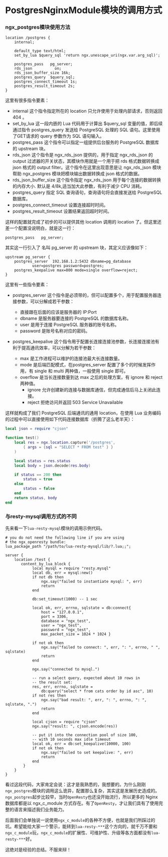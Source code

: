 # PostgresNginxModule模块的调用方式

### ngx\_postgres模块使用方法

```nginx
location /postgres {
    internal;

    default_type text/html;
    set_by_lua $query_sql 'return ngx.unescape_uri(ngx.var.arg_sql)';

    postgres_pass   pg_server;
    rds_json          on;
    rds_json_buffer_size 16k;
    postgres_query  $query_sql;
    postgres_connect_timeout 1s;
    postgres_result_timeout 2s;
}
```


这里有很多指令要素：

* internal 这个指令指定所在的 location 只允许使用于处理内部请求，否则返回 404 。
* set\_by\_lua 这一段内嵌的 Lua 代码用于计算出 $query_sql 变量的值，即后续通过指令 postgres_query 发送给 PostgreSQL 处理的 SQL 语句。这里使用了GET请求的 query 参数作为 SQL 语句输入。
* postgres\_pass 这个指令可以指定一组提供后台服务的 PostgreSQL 数据库的 upstream 块。
* rds\_json 这个指令是 ngx\_rds\_json 提供的，用于指定 ngx\_rds\_json 的 output 过滤器的开关状态，其模块作用就是一个用于把 rds 格式数据转换成 json 格式的 output filter。这个指令在这里出现意思是让 ngx\_rds\_json 模块帮助 ngx\_postgres 模块把模块输出数据转换成 json 格式的数据。
* rds_json_buffer_size 这个指令指定 ngx\_rds\_json 用于每个连接的数据转换的内存大小. 默认是 4/8k,适当加大此参数，有利于减少 CPU 消耗。
* postgres_query 指定 SQL 查询语句，查询语句将会直接发送给 PostgreSQL 数据库。
* postgres_connect_timeout 设置连接超时时间。
* postgres_result_timeout 设置结果返回超时时间。

这样的配置就完成了初步的可以提供其他 location 调用的 location 了。但这里还差一个配置没说明白，就是这一行：

```
postgres_pass   pg_server;
```

其实这一行引入了 名叫 pg_server 的 upstream 块，其定义应该像如下：

```nginx
upstream pg_server {
    postgres_server  192.168.1.2:5432 dbname=pg_database
            user=postgres password=postgres;
    postgres_keepalive max=800 mode=single overflow=reject;
}
```

这里有一些指令要素：

* postgres_server 这个指令是必须带的，但可以配置多个，用于配置服务器连接参数，可以分解成若干参数：
    - 直接跟在后面的应该是服务器的 IP:Port
    - dbname 是服务器要连接的 PostgreSQL 的数据库名称。
    - user 是用于连接 PostgreSQL 服务器的账号名称。
    - password 是账号名称对应的密码。

* postgres_keepalive 这个指令用于配置长连接连接池参数，长连接连接池有利于提高通讯效率，可以分解为若干参数：
    - max 是工作进程可以维护的连接池最大长连接数量。
    - mode 是后端匹配模式，在postgres_server 配置了多个的时候发挥作用，有 single 和 multi 两种值，一般使用 single 即可。
    - overflow 是当长连接数量到达 max 之后的处理方案，有 ignore 和 reject 两种值。
        + ignore 允许创建新的连接与数据库通信，但完成通信后马上关闭此连接。
        + reject 拒绝访问并返回 503 Service Unavailable

这样就构成了我们 PostgreSQL 后端通讯的通用 location，在使用 Lua 业务编码的过程中可以直接使用如下代码连接数据库（折腾了这么老半天）：

```lua
local json = require "cjson"

function test()
    local res = ngx.location.capture('/postgres',
        { args = {sql = "SELECT * FROM test" } }
    )

    local status = res.status
    local body = json.decode(res.body)

    if status == 200 then
        status = true
    else
        status = false
    end
    return status, body
end
```

### 与resty-mysql调用方式的不同

先来看一下`lua-resty-mysql`模块的调用示例代码。

```nginx
# you do not need the following line if you are using
# the ngx_openresty bundle:
lua_package_path "/path/to/lua-resty-mysql/lib/?.lua;;";

server {
    location /test {
       content_by_lua_block {
            local mysql = require "resty.mysql"
            local db, err = mysql:new()
            if not db then
                ngx.say("failed to instantiate mysql: ", err)
                return
            end

            db:set_timeout(1000) -- 1 sec

            local ok, err, errno, sqlstate = db:connect{
                host = "127.0.0.1",
                port = 3306,
                database = "ngx_test",
                user = "ngx_test",
                password = "ngx_test",
                max_packet_size = 1024 * 1024 }

            if not ok then
                ngx.say("failed to connect: ", err, ": ", errno, " ", sqlstate)
                return
            end

            ngx.say("connected to mysql.")

            -- run a select query, expected about 10 rows in
            -- the result set:
            res, err, errno, sqlstate =
                db:query("select * from cats order by id asc", 10)
            if not res then
                ngx.say("bad result: ", err, ": ", errno, ": ", sqlstate, ".")
                return
            end

            local cjson = require "cjson"
            ngx.say("result: ", cjson.encode(res))

            -- put it into the connection pool of size 100,
            -- with 10 seconds max idle timeout
            local ok, err = db:set_keepalive(10000, 100)
            if not ok then
                ngx.say("failed to set keepalive: ", err)
                return
            end
        }
    }
}
```

看过这段代码，大家肯定会说：这才是我熟悉的，我想要的。为什么刚刚`ngx_postgres`模块的调用这么诡异，配置那么复杂，其实这是发展历史造成的。`ngx_postgres`起步比较早，当时`OpenResty`也还没开始流行，所以更多的 Nginx 数据库都是以 ngx_c_module 方式存在。有了`OpenResty`，才让我们具有了使用完整的语言来描述我们业务能力。

后面我们会单独说一说使用`ngx_c_module`的各种不方便，也就是我们所踩过的坑。希望能给大家一个警示，能转到`lua-resty-***`这个方向的，就千万不要和`ngx_c_module`玩，`ngx_c_module`的扩展性、可维护性、升级等各方面都没有`lua-resty-***`好。

这绝对是经验的总结。不服来辩！
